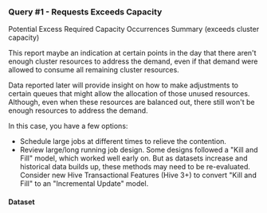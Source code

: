 ###  Query #1 - Requests Exceeds Capacity

Potential Excess Required Capacity Occurrences Summary (exceeds cluster capacity)

This report maybe an indication at certain points in the day that there aren't enough cluster resources to address the demand, even if that demand were allowed to consume all remaining cluster resources.

Data reported later will provide insight on how to make adjustments to certain queues that might allow the allocation of those unused resources.  Although, even when these resources are balanced out, there still won't be enough resources to address the demand.

In this case, you have a few options:
- Schedule large jobs at different times to relieve the contention.
- Review large/long running job design.  Some designs followed a "Kill and Fill" model, which worked well early on.  But as datasets increase and historical data builds up, these methods may need to be re-evaluated.  Consider new Hive Transactional Features (Hive 3+) to convert "Kill and Fill" to an "Incremental Update" model.

#### Dataset
